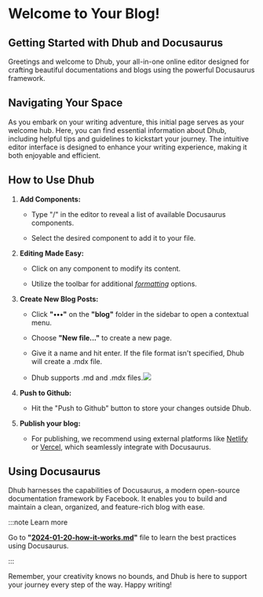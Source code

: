 # Welcome to Your Blog!

## Getting Started with Dhub and Docusaurus

Greetings and welcome to Dhub, your all-in-one online editor designed for crafting beautiful documentations and blogs using the powerful Docusaurus framework.

## Navigating Your Space

As you embark on your writing adventure, this initial page serves as your welcome hub. Here, you can find essential information about Dhub, including helpful tips and guidelines to kickstart your journey. The intuitive editor interface is designed to enhance your writing experience, making it both enjoyable and efficient.

## How to Use Dhub

1. **Add Components:**

   - Type "/" in the editor to reveal a list of available Docusaurus components.

   - Select the desired component to add it to your file.

2. **Editing Made Easy:**

   - Click on any component to modify its content.

   - Utilize the toolbar for additional [_formatting_](#) options.

3. **Create New Blog Posts:**

   - Click **"•••"** on the **"blog"** folder in the sidebar to open a contextual menu.

   - Choose **"New file..."** to create a new page.

   - Give it a name and hit enter. If the file format isn't specified, Dhub will create a .mdx file.

   - Dhub supports .md and .mdx files.![](/img/tutorial.jpg)

4. **Push to Github:**

   - Hit the "Push to Github" button to store your changes outside Dhub.

5. **Publish your blog:**

   - For publishing, we recommend using external platforms like [Netlify](https://www.netlify.com/) or [Vercel](https://vercel.com/), which seamlessly integrate with Docusaurus.

## Using Docusaurus

Dhub harnesses the capabilities of Docusaurus, a modern open-source documentation framework by Facebook. It enables you to build and maintain a clean, organized, and feature-rich blog with ease.

:::note Learn more

Go to **"[2024-01-20-how-it-works.md](/blog/2024-01-20-how-it-works/index.md)"** file to learn the best practices using Docusaurus.

:::

Remember, your creativity knows no bounds, and Dhub is here to support your journey every step of the way. Happy writing!